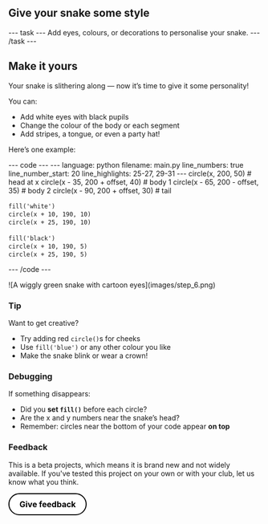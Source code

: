 <h2 class="c-project-heading--task">Give your snake some style</h2>
--- task ---
Add eyes, colours, or decorations to personalise your snake.
--- /task ---

<h2 class="c-project-heading--explainer">Make it yours</h2>

Your snake is slithering along — now it’s time to give it some personality!

You can:
- Add white eyes with black pupils
- Change the colour of the body or each segment
- Add stripes, a tongue, or even a party hat!

Here’s one example:

<div class="c-project-code">
--- code ---
---
language: python
filename: main.py
line_numbers: true
line_number_start: 20
line_highlights: 25-27, 29-31
---
    circle(x, 200, 50)               # head at x
    circle(x - 35, 200 + offset, 40) # body 1
    circle(x - 65, 200 - offset, 35) # body 2
    circle(x - 90, 200 + offset, 30) # tail

    fill('white')
    circle(x + 10, 190, 10)
    circle(x + 25, 190, 10)

    fill('black')
    circle(x + 10, 190, 5)
    circle(x + 25, 190, 5)
--- /code ---
</div>

<div class="c-project-output">
![A wiggly green snake with cartoon eyes](images/step_6.png)
</div>

<div class="c-project-callout c-project-callout--tip">

### Tip

Want to get creative?
- Try adding red `circle()`s for cheeks
- Use `fill('blue')` or any other colour you like
- Make the snake blink or wear a crown!

</div>

<div class="c-project-callout c-project-callout--debug">

### Debugging

If something disappears:<br />
- Did you **set `fill()`** before each circle?<br />
- Are the x and y numbers near the snake’s head?<br />
- Remember: circles near the bottom of your code appear **on top**

</div>

<div class="c-project-callout c-project-callout--tip">

### Feedback

This is a beta projects, which means it is brand new and not widely available. If you've tested this project on your own or with your club, let us know what you think.

<a href="https://form.raspberrypi.org/4874054?tfa_6933=python-wild-wiggle-the-snake" style="
  display: inline-block;
  padding: 10px 20px;
  border: 2px solid black;
  border-radius: 999px;
  font-weight: bold;
  font-size: 16px;
  background-color: white;
  color: black;
  text-align: center;
  text-decoration: none;
  transition: background-color 0.2s;
" onmouseover="this.style.backgroundColor='#f0f0f0';" onmouseout="this.style.backgroundColor='white';">
  Give feedback
</a>
</div>
